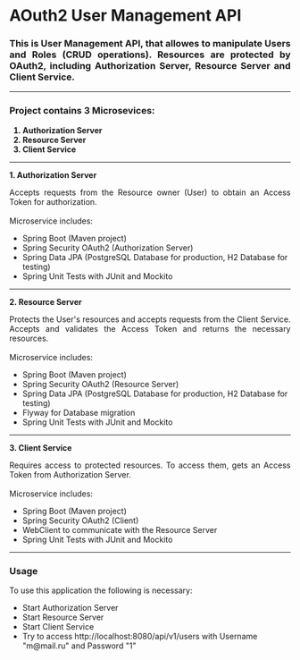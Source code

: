 # AOuth2 User Management API

<h3 align="justify"> This is User Management API, that allowes to manipulate Users and Roles (CRUD operations). Resources are protected by OAuth2, including Authorization Server, Resource Server and Client Service. </h3>

<hr>
<h3> Project contains 3 Microsevices: </h3>
<ol>
  <b>
  <li>Authorization Server</li>
  <li>Resource Server</li>
  <li>Client Service</li>
  </b>
</ol>

<hr>
<b>1. Authorization Server</b>
<p align="justify"> Accepts requests from the Resource owner (User) to obtain an Access Token for authorization.
  <br> <br>
  Microservice includes:
  <ul>
    <li>Spring Boot (Maven project) </li>
    <li>Spring Security OAuth2 (Authorization Server) </li>
    <li>Spring Data JPA (PostgreSQL Database for production, H2 Database for testing) </li>
    <li>Spring Unit Tests with JUnit and Mockito </li>
  </ul>
</p>
<hr>
<b>2. Resource Server</b>
<p align="justify"> Protects the User's resources and accepts requests from the Client Service. Accepts and validates the Access Token and returns the necessary resources.
  <br> <br>
  Microservice includes:
  <ul>
    <li>Spring Boot (Maven project) </li>
    <li>Spring Security OAuth2 (Resource Server) </li>
    <li>Spring Data JPA (PostgreSQL Database for production, H2 Database for testing) </li>
    <li>Flyway for Database migration </li>
    <li>Spring Unit Tests with JUnit and Mockito </li>
  </ul>
</p>
<hr>
<b>3. Client Service </b>
<p align="justify"> Requires access to protected resources. To access them, gets an Access Token from Authorization Server.
  <br> <br>
  Microservice includes:
  <ul>
    <li>Spring Boot (Maven project) </li>
    <li>Spring Security OAuth2 (Client) </li>
    <li>WebClient to communicate with the Resource Server</li>
    <li>Spring Unit Tests with JUnit and Mockito </li>
  </ul>
</p>
<hr>
<h3>Usage</h3>
To use this application the following is necessary:
  <ul>
    <li>Start Authorization Server </li>
    <li>Start Resource Server </li>
    <li>Start Client Service </li>
    <li>Try to access http://localhost:8080/api/v1/users with Username "m@mail.ru" and Password "1" </li>
  </ul>
